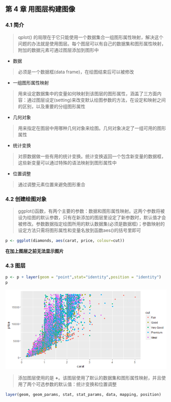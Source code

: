 ## 第 4 章 用图层构建图像
### 4.1 简介
> qplot() 的局限在于它只能使用一个数据集合一组图形属性映射，解决这个问题的办法就是使用图层。每个图层可以有自己的数据集和图形属性映射，附加的数据元素可通过图层添加到图形中

- 数据
> 必须是一个数据框(data frame)，在绘图结束后可以被修改

- 一组图形属性映射
> 用来设定数据集中的变量如何映射到该图层的图形属性，涵盖了三方面内容：通过图层设定(setting)来改变默认绘图参数的方法，在设定和映射之间的区别，以及重要的分组图形属性

- 几何对象
> 用来指定在图层中用哪种几何对象来绘图。几何对象决定了一组可用的图形属性

- 统计变换
> 对原数据做一些有用的统计变换。统计变换返回一个包含新变量的数据框，这些新变量可以通过特殊的语法映射到图形属性中

- 位置调整
> 通过调整元素位置来避免图形重合

### 4.2 创建绘图对象
> ggplot()函数，有两个主要的参数：数据和图形属性映射。这两个参数将被设为绘图的默认参数，只有在新添加的图层里设定了新参数时，默认值才会被修改。参数数据指定绘图所用的默认数据集(必须是数据框)；参数映射的设定方法只需将图形属性和变量名放到函数aes()的括号里即可

```r
p <- ggplot(diamonds, aes(carat, price, colour=cut))
```
**在加上图层之前无法显示图片**

### 4.3 图层
```r
p <- p + layer(geom = "point",stat="identity",position = "identity")
p
```
![](assets/Rplot01.png)

> 添加图层使用的是 **+**。该图层使用了默认的数据集和图形属性映射，并且使用了两个可选参数的默认值：统计变换和位置调整

```r
layer(geom, geom_params, stat, stat_params, data, mapping, position)
```
